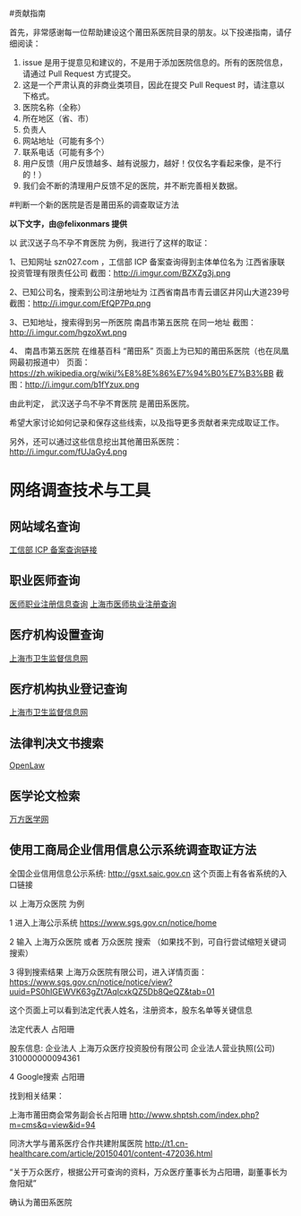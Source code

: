 #贡献指南

首先，非常感谢每一位帮助建设这个莆田系医院目录的朋友。以下投递指南，请仔细阅读：

1. issue 是用于提意见和建议的，不是用于添加医院信息的。所有的医院信息，请通过 Pull Request 方式提交。
2. 这是一个严肃认真的非商业类项目，因此在提交 Pull Request 时，请注意以下格式。
  1. 医院名称（全称）
  2. 所在地区（省、市）
  3. 负责人
  4. 网站地址（可能有多个）
  5. 联系电话（可能有多个）
  6. 用户反馈（用户反馈越多、越有说服力，越好！仅仅名字看起来像，是不行的！）
3. 我们会不断的清理用户反馈不足的医院，并不断完善相关数据。

#判断一个新的医院是否是莆田系的调查取证方法

**以下文字，由@felixonmars 提供**

以  武汉送子鸟不孕不育医院  为例，我进行了这样的取证：

1、已知网址  szn027.com ，工信部 ICP 备案查询得到主体单位名为  江西省康联投资管理有限责任公司 
 截图：http://i.imgur.com/BZXZg3j.png

2、已知公司名，搜索到公司注册地址为  江西省南昌市青云谱区井冈山大道239号 
 截图：http://i.imgur.com/EfQP7Pq.png

3、已知地址，搜索得到另一所医院  南昌市第五医院  在同一地址
 截图：http://i.imgur.com/hgzoXwt.png 

4、 南昌市第五医院  在维基百科 “莆田系” 页面上为已知的莆田系医院（也在凤凰网最初报道中）
 页面：https://zh.wikipedia.org/wiki/%E8%8E%86%E7%94%B0%E7%B3%BB
截图：http://i.imgur.com/b1fYzux.png

由此判定， 武汉送子鸟不孕不育医院  是莆田系医院。

希望大家讨论如何记录和保存这些线索，以及指导更多贡献者来完成取证工作。

另外，还可以通过这些信息挖出其他莆田系医院：
http://i.imgur.com/fUJaGy4.png

# 网络调查技术与工具

## 网站域名查询

[工信部 ICP 备案查询链接](http://www.miibeian.gov.cn/publish/query/indexFirst.action)

## 职业医师查询

[医师职业注册信息查询](http://zgcx.nhfpc.gov.cn/doctorsearch.aspx)
[上海市医师执业注册查询](http://www.hs.sh.cn/newwjs/category/yszyzc.shtml)

## 医疗机构设置查询

[上海市卫生监督信息网](http://www.hs.sh.cn/newwjs/category/yljgsz.shtml)

## 医疗机构执业登记查询

[上海市卫生监督信息网](http://www.hs.sh.cn/newwjs/category/yljgzydj.shtml)

## 法律判决文书搜索

[OpenLaw](http://openlaw.cn)

## 医学论文检索

[万方医学网](http://med.wanfangdata.com.cn/)

## 使用工商局企业信用信息公示系统调查取证方法

全国企业信用信息公示系统: http://gsxt.saic.gov.cn 这个页面上有各省系统的入口链接

以 上海万众医院 为例

1 进入上海公示系统 https://www.sgs.gov.cn/notice/home

2 输入 上海万众医院 或者 万众医院 搜索 （如果找不到，可自行尝试缩短关键词搜索）

3 得到搜索结果 上海万众医院有限公司，进入详情页面： https://www.sgs.gov.cn/notice/notice/view?uuid=PS0hIGEWVK63gZt7AqIcxkQZ5Db8QeQZ&tab=01

这个页面上可以看到法定代表人姓名，注册资本，股东名单等关键信息

法定代表人  占阳珊

股东信息: 企业法人  上海万众医疗投资股份有限公司  企业法人营业执照(公司)  310000000094361

4 Google搜索 占阳珊

找到相关结果：

上海市莆田商会常务副会长占阳珊 http://www.shptsh.com/index.php?m=cms&q=view&id=94

同济大学与莆系医疗合作共建附属医院 http://t1.cn-healthcare.com/article/20150401/content-472036.html

“关于万众医疗，根据公开可查询的资料，万众医疗董事长为占阳珊，副董事长为詹阳斌”

确认为莆田系医院
 
